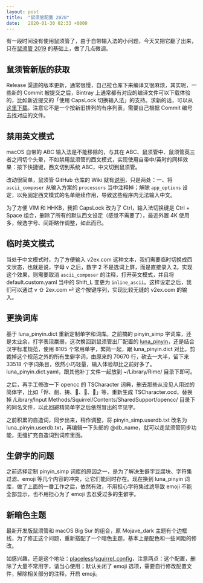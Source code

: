 ```yaml
---
layout: post
title:  "鼠须管配置 2020"
date:   2020-01-30 02:33 +0800
---
```


有一段时间没有使用鼠须管了，由于自带输入法的小问题，今天又把它翻了出来，只在[鼠须管 2019](/blog/rime-squirrel-customization-2019) 的基础上，做了几点微调。

## 鼠须管新版的获取

Release 渠道的版本更新，通常很慢，自己拉仓库下来编译又很麻烦，其实呢，一些新的 Commit 被提交之后，Bintray 上通常都有对应的编译文件可以下载体验的，比如新近提交的「使用 CapsLock 切换输入法」的支持。求新的话，可以从[这里下载](https://dl.bintray.com/rime/squirrel/)。注意它不是一个按新旧排列的有序列表，需要自己根据 Commit 编号去找对应的文件。

## 禁用英文模式

macOS 自带的 ABC 输入法是不能移除的，与其在 ABC、鼠须管中、鼠须管英三者之间切个头晕，不如禁用鼠须管的西文模式，实现使用自带中/英时的同样效果：按下快捷键，西文切到系统 ABC，中文切到鼠须管。

改动很简单，鼠须管 GitHub 仓库的 Wiki 就有[说明](https://github.com/rime/squirrel/wiki/禁用-Squirrel-英文模式，使用左侧-Shift-切换中英)，只是两处：一、将 `ascii_composer` 从输入方案的 `processors` 当中注释掉；解除 `app_options` 设定，以免固定西文模式的名单继续作用，导致这些程序内无法输入中文。

为了方便 VIM 和 HHKB，我把 CapsLock 改为了 Ctrl，输入法切换键是 Ctrl + Space 组合，删除了所有的默认西文设定（感觉不需要了），最近外置 4K 使用多，候选字号、间距略作调整，如此而已。

## 临时英文模式

当处于中文模式时，为了方便输入 v2ex.com 这种文本，我们需要临时切换成西文状态，也就是说，字母 v 之后，数字 2 不是选词上屏，而是直接录入 2。实现这个效果，则需要取消 `ascii_composer` 的注释，打开英文模式，并且将 default.custom.yaml 当中的 Shift_L 变更为 `inline_ascii`。这样设定之后，我们可以通过 v ⇧ 2ex.com ⏎ 这个按键序列，实现比较无缝的 v2ex.com 的输入。

## 更换词库

基于 luna_pinyin.dict 重新定制单字和词库。之前搞的 pinyin_simp 字词库，还是太业余，打字表现羸弱，这次换回到鼠须管出厂配置的 [luna_pinyin](https://github.com/rime/rime-luna-pinyin)，还是结合汉字标准规范，使用 8105 个常用单字，繁简一起，跟 luna_pinyin.dict 对比，剪裁掉这个规范之外的所有生僻字词，由原来的 70670 行，砍去一大半，留下来 33518 个字词条目，依然小巧轻量，输入体验却比之前好多了。luna_pinyin.dict.yaml，跟其他补丁文件一起放到 ~/Library/Rime/ 目录下即可。

之后，再手工修改一下 opencc 的 TSCharacter 词典，删去那些从没见人用过的简体字，比如「侭、㓰、𢭏、𧹒、𫔭、𫔮」等，重新生成 TSCharacter.ocd，替换掉 /Library/Input Methods/Squirrel/Contents/SharedSupport/opencc/ 目录下的同名文件，以此回避精简单字之后依然冒出的罕见字。

之前积累的自造词，同步出来，稍作调整，将 pinyin_simp.userdb.txt 改名为 luna_pinyin.userdb.txt，再编辑一下头部的 @db_name，就可以走鼠须管同步功能，无缝扩充自造词到词库里面。

## 生僻字的问题

之前选择定制 pinyin_simp 词库的原因之一，是为了解决生僻字豆腐块、字符集过滤、emoji 等几个内容的冲突，让它们能同时存在。现在换到 luna_pinyin 词库，做了上面的一番工作之后，依然有效，不用担心字符集过滤导致 emoji 不能全部显示，也不用担心为了 emoji 去忍受过多的生僻字。

## 新暗色主题

最新开发版鼠须管和 macOS Big Sur 的组合，原 Mojave_dark 主题有个边框线，为了修正这个问题，重新搭配了一个暗色主题，基本上是配色和一些间距的修改。

如感兴趣，还是这个地址：[placeless](https://github.com/placeless)/[squirrel_config](https://github.com/placeless/squirrel_config)，注意两点：这个配置，删除了大量不常用字，请当心使用；默认关闭了 emoji 选项，需要自行修改配置文件，解除相关部分的注释，开启 emoji。
